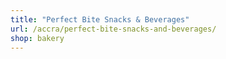 ```yaml
---
title: "Perfect Bite Snacks & Beverages"
url: /accra/perfect-bite-snacks-and-beverages/
shop: bakery
---
```

